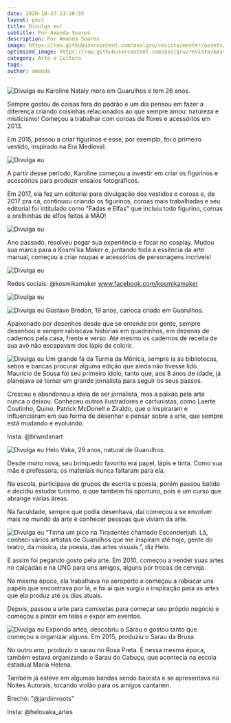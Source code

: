 ```yaml
---
date: 2020-10-27 13:26:55
layout: post
title: Divulga eu!
subtitle: Por Amanda Soares
description: Por Amanda Soares
image: https://raw.githubusercontent.com/asolgru/revista/master/assets/img/outros/ed2/ed21.jpeg
optimized_image: https://raw.githubusercontent.com/asolgru/revista/master/assets/img/outros/ed2/ed21.jpeg
category: Arte e Cultura
tags:
author: amanda
---
```


![Divulga eu](https://i.imgur.com/VaWf20F.jpg "Divulga eu")
Karoline Nataly mora em Guarulhos e tem 26 anos.

Sempre gostou de coisas fora do padrão e um dia pensou em fazer a diferença criando coisinhas relacionados ao que sempre amou: natureza e misticismo! Começou a trabalhar com coroas de flores e acessórios em 2013.

Em 2015, passou a criar figurinos e esse, por exemplo, foi o primeiro vestido, inspirado na Era Medieval.
 
![Divulga eu](https://i.imgur.com/z5v29cL.jpg "Divulga eu")
 
A partir desse período, Karoline começou a investir em criar os figurinos e acessórios para produzir ensaios fotográficos.

Em 2017, ela fez um editorial para divulgação dos vestidos e coroas e, de 2017 pra cá, continuou criando os figurinos, coroas mais trabalhadas e seu editorial foi intitulado como "Fadas e Elfas" que incluiu todo figurino, coroas e orelhinhas de elfos feitos à MÃO!
 
![Divulga eu](https://i.imgur.com/OFQnYyD.jpg "Divulga eu")

Ano passado, resolveu pegar sua experiência e focar no cosplay. Mudou sua marca para a Kosmi'ka Maker e, juntando toda a essência da arte manual, começou a criar roupas e acessórios de personagens incríveis!

![Divulga eu](https://i.imgur.com/L4UzNn8.jpg "Divulga eu")

Redes sociais:
@kosmikamaker
www.facebook.com/kosmikamaker


![Divulga eu](https://i.imgur.com/NEWEQaV.jpg "Divulga eu")

![Divulga eu](https://i.imgur.com/M9dmof1.jpg "Divulga eu")
Gustavo Bredon, 19 anos, carioca criado em Guarulhos.

Apaixonado por desenhos desde que se entende por gente, sempre desenhou e sempre rabiscava histórias em quadrinhos, em dezenas de cadernos pela casa, frente e verso. Até mesmo os cadernos de receita de sua avó não escapavam dos lápis de colorir.

![Divulga eu](https://i.imgur.com/foUc8Dn.jpg "Divulga eu")
Um grande fã da Turma da Mônica, sempre ia às bibliotecas, sebos e bancas procurar alguma edição que ainda não tivesse lido. Maurício de Sousa foi seu primeiro ídolo, tanto que, aos 8 anos de idade, já planejava se tornar um grande jornalista para seguir os seus passos.

Cresceu e abandonou a ideia de ser jornalista, mas a paixão pela arte nunca o deixou. Conheceu outros ilustradores e cartunistas, como Laerte Coutinho, Quino, Patrick McDonell e Ziraldo, que o inspiraram e influenciaram em sua forma de desenhar e pensar sobre a arte, que sempre está mudando e evoluindo.

Insta: @brwndxnart

![Divulga eu](https://i.imgur.com/BTxltDh.jpg "Divulga eu")
Helo Vaka, 29 anos, natural de Guarulhos.

Desde muito nova, seu brinquedo favorito era papel, lápis e tinta. Como sua mãe é professora, os materiais nunca faltaram para ela.

Na escola, participava de grupos de escrita e poesia, porém passou batido e decidiu estudar turismo, o que também foi oportuno, pois é um curso que abrange várias áreas.

Na faculdade, sempre que podia desenhava, daí começou a se envolver mais no mundo da arte e conhecer pessoas que viviam da arte.

![Divulga eu](https://i.imgur.com/1nCevqa.jpg "Divulga eu")
“Tinha um pico na Tiradentes chamado Esconderijuh. Lá, conheci vários artistas de Guarulhos que me inspiram até hoje, gente do teatro, da música, da poesia, das artes visuais.”, diz Helo.

E assim foi pegando gosto pela arte. Em 2010, começou a vender suas artes no calçadão e na UNG para uns amigos, alguns por trocas de cerveja.

Na mesma época, ela trabalhava no aeroporto e começou a rabiscar uns papéis que encontrava por lá, e foi aí que surgiu a inspiração para as artes que ela produz até os dias atuais.

Depois, passou a arte para camisetas para começar seu próprio negócio e começou a pintar em telas e expor em eventos.

![Divulga eu](https://i.imgur.com/oS6Pq9Z.jpg "Divulga eu")
Expondo artes, descobriu o Sarau e gostou tanto que começou a organizar alguns. Em 2015, produziu o Sarau da Bruxa.

No outro ano, produziu o sarau no Rosa Preta. E nessa mesma época, também estava organizando o Sarau do Cabuçu, que acontecia na escola estadual Maria Helena.

Também já esteve em algumas bandas sendo baixista e se apresentava no Noites Autorais, tocando violão para os amigos cantarem.

Brechó: "@jardimroots"

Insta: @helovaka_artes
